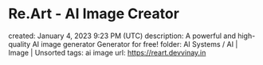 # Re.Art - AI Image Creator

created: January 4, 2023 9:23 PM (UTC)
description: A powerful and high-quality AI image generator Generator for free!
folder: AI Systems / AI | Image | Unsorted
tags: ai image
url: https://reart.devvinay.in